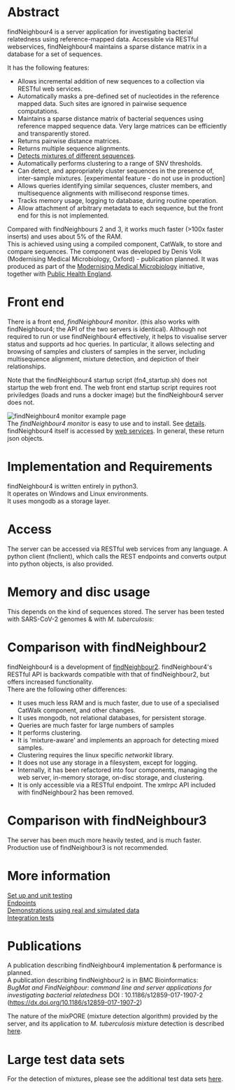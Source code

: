 # Abstract
findNeighbour4 is a server application for investigating bacterial relatedness using reference-mapped data.
Accessible via RESTful webservices, findNeighbour4 maintains a sparse distance matrix in a database
for a set of sequences.


It has the following features:
* Allows incremental addition of new sequences to a collection via RESTful web services.  
* Automatically masks a pre-defined set of nucleotides in the reference mapped data.  Such sites are ignored in pairwise sequence computations.
* Maintains a sparse distance matrix of bacterial sequences using reference mapped sequence data.  Very large matrices can be efficiently and transparently stored.
* Returns pairwise distance matrices.
* Returns multiple sequence alignments.
* [Detects mixtures of different sequences](https://www.biorxiv.org/content/10.1101/681502v1).
* Automatically performs clustering to a range of SNV thresholds.
* Can detect, and appropriately cluster sequences in the presence of, inter-sample mixtures. [experimental feature - do not use in production]
* Allows queries identifying similar sequences, cluster members, and multisequence alignments with  millisecond response times.
* Tracks memory usage, logging to database, during routine operation.
* Allow attachment of arbitrary metadata to each sequence, but the front end for this is not implemented.

Compared with findNeighbours 2 and 3, it works much faster (>100x faster inserts) and uses about 5% of the RAM.  
This is achieved using using a compiled component, CatWalk, to store and compare sequences.  The component was developed by Denis Volk (Modernising Medical Microbiology, Oxford) - publication planned.
It was produced as part of the [Modernising Medical Microbiology](http://modmedmicro.nsms.ox.ac.uk/) initiative, together with [Public Health England](https://www.gov.uk/government/organisations/public-health-england).

# Front end
There is a front end, *findNeighbour4 monitor*.  (this also works with findNeighbour4; the API of the two servers is identical).    Although not required to run or use findNeighbour4 effectively, it helps to visualise server status and supports ad hoc queries.  In particular, it allows selecting and browsing of samples and clusters of samples in the server, including multisequence alignment, mixture detection, and depiction of their relationships.  

Note that the findNeighbour4 startup script (fn4_startup.sh) does not startup the web front end.  The web front end startup script requires root priviledges (loads and runs a docker image) but the findNeighbour4 server does not.

![findNeighbour4 monitor example page](https://davidhwyllie.github.io/FNMFINDNEIGHBOUR3/img/startup.PNG)  
The *findNeighbour4 monitor* is easy to use and to install.  See [details](doc/frontend.md).  
findNeighbour4 itself is accessed by [web services](doc/rest-routes.md). In general, these return json objects.

# Implementation and Requirements
findNeighbour4 is written entirely in python3.  
It operates on Windows and Linux environments.    
It uses mongodb as a storage layer.

# Access
The server can be accessed via RESTful web services from any language.
A python client (fnclient), which calls the REST endpoints and converts output into python objects, is also provided.

# Memory and disc usage
This depends on the kind of sequences stored.  The server has been tested with SARS-CoV-2 genomes & with  *M. tuberculosis*:

# Comparison with findNeighbour2
findNeighbour4 is a development of [findNeighbour2](https://github.com/davidhwyllie/findNeighbour2).
findNeighbour4's RESTful API is backwards compatible with that of findNeighbour2, but offers increased functionality.  
There are the following other differences:
* It uses much less RAM and is much faster, due to use of a specialised CatWalk component, and other changes.  
* It uses mongodb, not relational databases, for persistent storage.
* Queries are much faster for large numbers of samples
* It performs clustering.
* It is 'mixture-aware' and implements an approach for detecting mixed samples.
* Clustering requires the linux specific *networkit* library.
* It does not use any storage in a filesystem, except for logging.
* Internally, it has been refactored into four components, managing the web server, in-memory storage, on-disc storage, and clustering.
* It is only accessible via a RESTful endpoint.  The xmlrpc API included with findNeighbour2 has been removed.

# Comparison with findNeighbour3
The server has been much more heavily tested, and is much faster.  Production use of findNeighbour3 is not recommended.

# More information
[Set up and unit testing](doc/HowToTest.md)  
[Endpoints](doc/rest-routes.md)  
[Demonstrations using real and simulated data](doc/demos.md)  
[Integration tests](doc/integration.md)

# Publications
A publication describing findNeighbour4 implementation & performance is planned.  
A publication describing findNeighbour2 is in BMC Bioinformatics:  
*BugMat and FindNeighbour: command line and server applications for investigating bacterial relatedness*
DOI : 10.1186/s12859-017-1907-2 (https://dx.doi.org/10.1186/s12859-017-1907-2)  

The nature of the mixPORE (mixture detection algorithm) provided by the server, and its application to *M. tuberculosis* mixture detection is described [here](https://www.biorxiv.org/content/10.1101/681502v1).

# Large test data sets
For the detection of mixtures, please see the additional test data sets [here](doc/demos_real.md).

